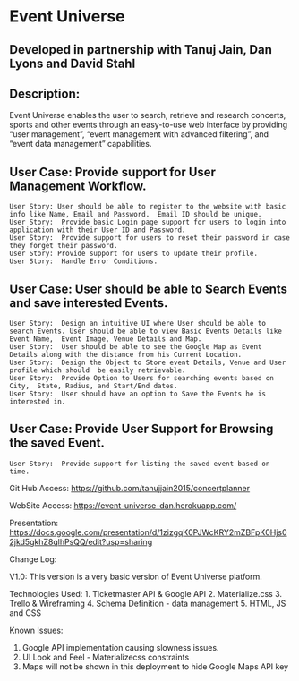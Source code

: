 # Event Universe
## Developed in partnership with Tanuj Jain, Dan Lyons and David Stahl

Description:
-----------
Event Universe enables the user to search, retrieve and research concerts, sports and other events through an easy-to-use web interface by providing “user management”, “event management with advanced filtering”, and “event data management” capabilities. 

User Case:  Provide support for User Management Workflow.
---------- 
    User Story: User should be able to register to the website with basic info like Name, Email and Password.  Email ID should be unique. 
    User Story:  Provide basic Login page support for users to login into application with their User ID and Password. 
    User Story:  Provide support for users to reset their password in case they forget their password. 
    User Story: Provide support for users to update their profile.  
    User Story:  Handle Error Conditions. 

User Case:  User should be able  to Search Events and save interested Events. 
---------
    User Story:  Design an intuitive UI where User should be able to search Events. User should be able to view Basic Events Details like Event Name,  Event Image, Venue Details and Map. 
    User Story:  User should be able to see the Google Map as Event Details along with the distance from his Current Location. 
    User Story:  Design the Object to Store event Details, Venue and User profile which should  be easily retrievable. 
    User Story:  Provide Option to Users for searching events based on  City,  State, Radius, and Start/End dates. 
    User Story:  User should have an option to Save the Events he is interested in. 

User Case:  Provide User Support for Browsing the saved Event. 
---------
    User Story:  Provide support for listing the saved event based on time. 


Git Hub Access: 
https://github.com/tanujjain2015/concertplanner

WebSite Access: 
https://event-universe-dan.herokuapp.com/

Presentation:
https://docs.google.com/presentation/d/1zizgqK0PJWcKRY2mZBFpK0Hjs02jkd5gkhZ8qlhPsQQ/edit?usp=sharing

Change Log:

V1.0: 
This version is a very basic version of Event Universe  platform.  


Technologies Used:
    1. Ticketmaster API & Google API
    2. Materialize.css
    3. Trello & Wireframing
    4. Schema Definition - data management
    5. HTML, JS and CSS


Known Issues: 
1. Google API implementation causing slowness issues. 
2. UI Look and Feel - Materializecss constraints 
3. Maps will not be shown in this deployment to hide Google Maps API key
